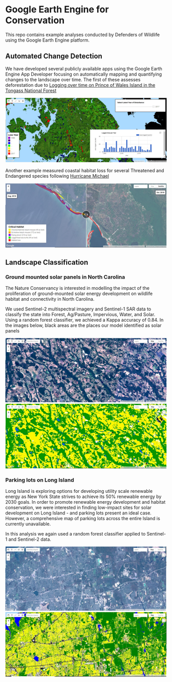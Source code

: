 <link rel="stylesheet" href="https://cdn.knightlab.com/libs/juxtapose/latest/css/juxtapose.css">

# Google Earth Engine for Conservation

This repo contains example analyses conducted by Defenders of Wildlife using the Google Earth Engine platform.

## Automated Change Detection

We have developed several publicly available apps using the Google Earth Engine App Developer focusing on automatically mapping and quantifying changes to the landscape over time.  The first of these assesses deforestation due to [Logging over time on Prince of Wales Island in the Tongass National Forest](https://defendersofwildlifegis.users.earthengine.app/view/powdeforestation)

<div>
  <img src = "images/logging.jpg"/>
</div>

Another example measured coastal habitat loss for several Threatened and Endangered species following [Hurricane Michael](https://defendersofwildlifegis.users.earthengine.app/view/hurricanemichael)

<div>
  <img src = "images/michael.jpg"/>
</div>

## Landscape Classification
### Ground mounted solar panels in North Carolina

The Nature Conservancy is interested in modelling the impact of the proliferation of ground-mounted solar energy development on wildlife habitat and connectivity in North Carolina.  

We used Sentinel-2 multispectral imagery and Sentinel-1 SAR data to classify the state into Forest, Ag/Pasture, Impervious, Water, and Solar.  Using a random forest classifier, we achieved a Kappa accuracy of 0.84.  In the images below, black areas are the places our model identified as solar panels

<div id="NC-slider" class = "juxtapose" data-startingposition = "30%">
  <img src = "images/NC_S2.jpg" data-label = "Classification"/>
  <img src = "images/NC_class.jpg" data-label = "Sentinel-2"/>
</div>

### Parking lots on Long Island

Long Island is exploring options for developing utility scale renewable energy as New York State strives to achieve its 50% renewable energy by 2030 goals. In order to promote renewable energy development and habitat conservation, we were interested in finding low-impact sites for solar development on Long Island - and parking lots present an ideal case.  However, a comprehensive map of parking lots across the entire Island is currently unavailable. 

In this analysis we again used a random forest classifier applied to Sentinel-1 and Sentinel-2 data.   

<div id="NC-slider" class = "juxtapose" data-startingposition = "30%">
  <img src = "images/LI_S2.jpg" data-label = "Classification"/>
  <img src = "images/LI_class.jpg" data-label = "Sentinel-2"/>
</div>
<script src="https://cdn.knightlab.com/libs/juxtapose/latest/js/juxtapose.min.js"></script>

